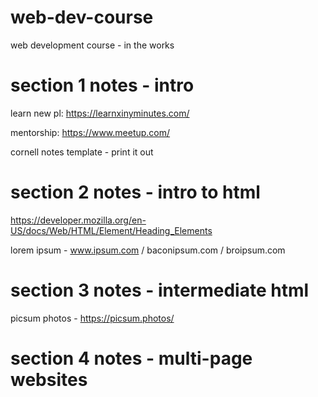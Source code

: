 # web-dev-course
web development course - in the works

# section 1 notes - intro
learn new pl: https://learnxinyminutes.com/ 

mentorship: https://www.meetup.com/

cornell notes template - print it out

# section 2 notes - intro to html
https://developer.mozilla.org/en-US/docs/Web/HTML/Element/Heading_Elements

lorem ipsum - www.ipsum.com / baconipsum.com / broipsum.com

# section 3 notes - intermediate html
picsum photos - https://picsum.photos/

# section 4 notes - multi-page websites
